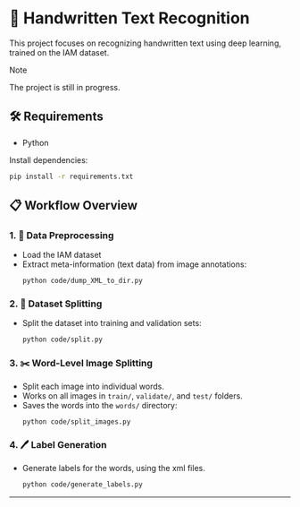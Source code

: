 # 📝 Handwritten Text Recognition

This project focuses on recognizing handwritten text using deep learning, trained on the IAM dataset.

> [!NOTE]
> The project is still in progress.

## 🛠️ Requirements

- Python

Install dependencies:
```bash
pip install -r requirements.txt
```

## 📋 Workflow Overview

### 1. 📁 Data Preprocessing

- Load the IAM dataset
- Extract meta-information (text data) from image annotations:
  ```bash
  python code/dump_XML_to_dir.py
  ```

### 2. 🔀 Dataset Splitting

- Split the dataset into training and validation sets:
  ```bash
  python code/split.py
  ```

### 3. ✂️ Word-Level Image Splitting

- Split each image into individual words.
- Works on all images in `train/`, `validate/`, and `test/` folders.
- Saves the words into the `words/` directory:
  ```bash
  python code/split_images.py
  ```
  
### 4. 🖊️ Label Generation
- Generate labels for the words, using the xml files.
  ```bash
  python code/generate_labels.py
  ```

---
